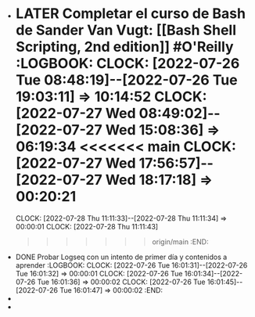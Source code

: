 - LATER Completar el curso de Bash de Sander Van Vugt: [[Bash Shell Scripting, 2nd edition]] #O'Reilly
  :LOGBOOK:
  CLOCK: [2022-07-26 Tue 08:48:19]--[2022-07-26 Tue 19:03:11] =>  10:14:52
  CLOCK: [2022-07-27 Wed 08:49:02]--[2022-07-27 Wed 15:08:36] =>  06:19:34
  <<<<<<< main
  CLOCK: [2022-07-27 Wed 17:56:57]--[2022-07-27 Wed 18:17:18] =>  00:20:21
  =======
  CLOCK: [2022-07-28 Thu 11:11:33]--[2022-07-28 Thu 11:11:34] =>  00:00:01
  CLOCK: [2022-07-28 Thu 11:11:43]
  >>>>>>> origin/main
  :END:
- DONE Probar Logseq con un intento de primer día y contenidos a aprender
  :LOGBOOK:
  CLOCK: [2022-07-26 Tue 16:01:31]--[2022-07-26 Tue 16:01:32] =>  00:00:01
  CLOCK: [2022-07-26 Tue 16:01:34]--[2022-07-26 Tue 16:01:36] =>  00:00:02
  CLOCK: [2022-07-26 Tue 16:01:45]--[2022-07-26 Tue 16:01:47] =>  00:00:02
  :END:
-
-